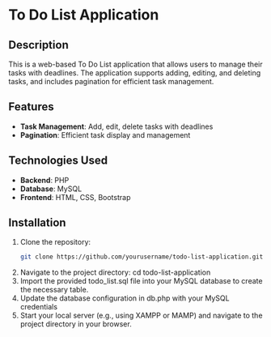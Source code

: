 # To Do List Application

## Description
This is a web-based To Do List application that allows users to manage their tasks with deadlines. The application supports adding, editing, and deleting tasks, and includes pagination for efficient task management.

## Features
- **Task Management**: Add, edit, delete tasks with deadlines
- **Pagination**: Efficient task display and management

## Technologies Used
- **Backend**: PHP
- **Database**: MySQL
- **Frontend**: HTML, CSS, Bootstrap

## Installation

1. Clone the repository:
   ```bash
   git clone https://github.com/yourusername/todo-list-application.git
2. Navigate to the project directory:
   cd todo-list-application
3. Import the provided todo_list.sql file into your MySQL database to create the necessary table.
4. Update the database configuration in db.php with your MySQL credentials
5. Start your local server (e.g., using XAMPP or MAMP) and navigate to the project directory in your browser.

